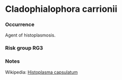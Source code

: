 <!-- TITLE: Histoplasma capsulatum  -->

# Cladophialophora carrionii
### Occurrence
Agent of histoplasmosis.
 
### Risk group RG3

### Notes

Wikipedia: [Histoplasma capsulatum](https://en.wikipedia.org/wiki/Histoplasma_capsulatum)
